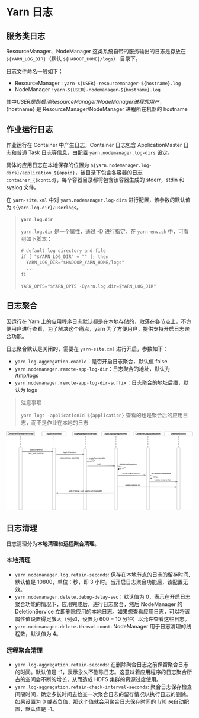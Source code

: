 # Yarn 日志

## 服务类日志

ResourceManager、NodeManager 这类系统自带的服务输出的日志是存放在 `${YARN_LOG_DIR}`（默认 `${HADOOP_HOME}/logs`） 目录下。

日志文件命名一般如下：

- ResourceManager : `yarn-${USER}-resourcemanager-${hostname}.log`
- NodeManager : `yarn-${USER}-nodemanager-${hostname}.log`

其中${USER}是指启动 ResourceManager/NodeManager 进程的用户，${hostname} 是 ResourceManager/NodeManager 进程所在机器的 hostname

## 作业运行日志

作业运行在 Container 中产生日志，Container 日志包含 ApplicationMaster 日志和普通 Task 日志等信息，由配置 `yarn.nodemanager.log-dirs` 设定。

具体的应用日志在本地保存的位置为 `${yarn.nodemanager.log-dirs}/application_${appid}`，该目录下包含各容器的日志 `container_{$contid}`，每个容器目录都将包含该容器生成的 stderr，stdin 和 syslog 文件。

在 `yarn-site.xml` 中对 `yarn.nodemanager.log-dirs` 进行配置，该参数的默认值为 `${yarn.log.dir}/userlogs`。

> **`yarn.log.dir`**
> 
> `yarn.log.dir` 是一个属性，通过 -D 进行指定，在 `yarn-env.sh` 中，可看到如下脚本：
> 
> ```shell
> # default log directory and file
> if [ "$YARN_LOG_DIR" = "" ]; then
>   YARN_LOG_DIR="$HADOOP_YARN_HOME/logs"
>   ...
> fi
> 
> YARN_OPTS="$YARN_OPTS -Dyarn.log.dir=$YARN_LOG_DIR"
> ```

## 日志聚合

因运行在 Yarn 上的应用程序日志默认都是在本地存储的，散落在各节点上，不方便用户进行查看，为了解决这个痛点，yarn 为了方便用户，提供支持开启日志聚合功能。

日志聚合默认是关闭的，需要在 `yarn-site.xml` 进行开启，参数如下：

- `yarn.log-aggregation-enable`：是否开启日志聚合，默认值 false
- `yarn.nodemanager.remote-app-log-dir`：日志聚合的地址，默认为 /tmp/logs
- `yarn.nodemanager.remote-app-log-dir-suffix`：日志聚合的地址后缀，默认为 logs

> 注意事项：
>  
> `yarn logs -applicationId ${application}` 查看的也是聚合后的应用日志，而不是作业在本地的日志

![](images/Yarn日志聚合时序图.png)

## 日志清理

日志清理分为**本地清理**和**远程聚合清理**。

### 本地清理

- `yarn.nodemanager.log.retain-seconds`: 保存在本地节点的日志的留存时间, 默认值是 10800，单位：秒，即 3 小时。当开启日志聚合功能后，该配置无效。
- `yarn.nodemanager.delete.debug-delay-sec`：默认值为 0，表示在开启日志聚合功能的情况下，应用完成后，进行日志聚合，然后 NodeManager 的 DeletionService 立即删除应用的本地日志。如果想查看应用日志，可以将该属性值设置得足够大（例如，设置为 600 = 10 分钟）以允许查看这些日志。
- `yarn.nodemanager.delete.thread-count`: NodeManager 用于日志清理的线程数，默认值为 4。

### 远程聚合清理

- `yarn.log-aggregation.retain-seconds`: 在删除聚合日志之前保留聚合日志的时间。默认值是 -1，表示永久不删除日志。这意味着应用程序的日志聚合所占的空间会不断的增长，从而造成 HDFS 集群的资源过度使用。
- `yarn.log-aggregation.retain-check-interval-seconds`: 聚合日志保存检查间隔时间，确定多长时间去检查一次聚合日志的留存情况以执行日志的删除。如果设置为 0 或者负值，那这个值就会用聚合日志保存时间的 1/10 来自动配置，默认值是 -1。
    